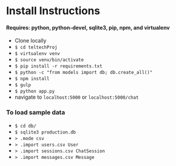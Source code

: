 # Install Instructions

#### Requires: python, python-devel, sqlite3, pip, npm, and virtualenv

* Clone locally
* ``` $ cd teltechProj ```
* ``` $ virtualenv venv ```
* ``` $ source venv/bin/activate ```
* ``` $ pip install -r requirements.txt ```
* ``` $ python -c "from models import db; db.create_all()" ```
* ``` $ npm install ```
* ``` $ gulp ```
* ``` $ python app.py ```
* navigate to ```localhost:5000``` or ```localhost:5000/chat```

### To load sample data

* ``` $ cd db/ ```
* ``` $ sqlite3 production.db ```
* ``` > .mode csv ```
* ``` > .import users.csv User ```
* ``` > .import sessions.csv ChatSession ```
* ``` > .import messages.csv Message ```
